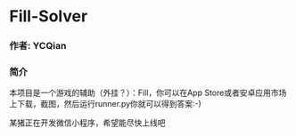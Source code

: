 Fill-Solver
=====

### 作者: YCQian
### 简介
本项目是一个游戏的辅助（外挂？）：Fill，你可以在App Store或者安卓应用市场上下载，截图，然后运行runner.py你就可以得到答案:-)

某猪正在开发微信小程序，希望能尽快上线吧